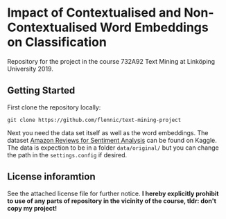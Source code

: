 # Impact of Contextualised and Non-Contextualised Word Embeddings on Classification

Repository for the project in the course 732A92 Text Mining at Linköping University 2019.

## Getting Started

First clone the repository locally:

```git clone https://github.com/flennic/text-mining-project```

Next you need the data set itself as well as the word embeddings.
The dataset [Amazon Reviews for Sentiment Analysis](https://www.kaggle.com/bittlingmayer/amazonreviews) can be found on Kaggle.
The data is expection to be in a folder `data/original/` but you can change the path in the `settings.config` if desired.



## License inforamtion

See the attached license file for further notice.
**I hereby explicitly prohibit to use of any parts of repository in the vicinity of the course, tldr: don't copy my project!**

